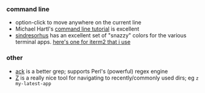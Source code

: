 ### command line
  * option-click to move anywhere on the current line
  * Michael Hartl's [command line tutorial](https://www.learnenough.com/command-line-tutorial) is excellent
  * [sindresorhus](https://github.com/sindresorhus) has an excellent set of "snazzy" colors for the various terminal apps.  [here's one for iterm2 that i use](https://github.com/sindresorhus/iterm2-snazzy)

### other
* [ack](http://beyondgrep.com/) is a better grep; supports Perl's (powerful) regex engine
* [Z](https://github.com/rupa/z) is a really nice tool for navigating to recently/commonly used dirs; eg `z my-latest-app`
